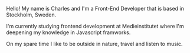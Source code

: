 Hello! My name is Charles and I'm a Front-End Developer that is based in Stockholm, Sweden. 

I'm currently studying frontend development at Medieinstitutet where I'm deepening my knowledge in Javascript framworks.

On my spare time I like to be outside in nature, travel and listen to music.
